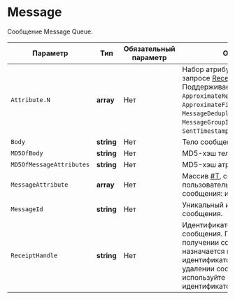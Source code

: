 # Message

Сообщение Message Queue.

Параметр | Тип | Обязательный параметр | Описание
----- | ----- | ----- | -----
`Attribute.N` | **array** | Нет | Набор атрибутов, указанных в запросе [ReceiveMessage](../message/ReceiveMessage.md). Поддерживаемые атрибуты: `ApproximateReceiveCount`, `ApproximateFirstReceiveTimestamp`, `MessageDeduplicationId`, `MessageGroupId`, `SenderId`, `SentTimestamp`, `SequenceNumber`.
`Body` | **string** | Нет | Тело сообщения.
`MD5OfBody` | **string** | Нет | MD5-хэш тела сообщения.
`MD5OfMessageAttributes` | **string** | Нет | MD5-хэш атрибутов сообщения.
`MessageAttribute` | **array** | Нет | Массив [#T](MessageAttributeValue.md), содержащий пользовательские атрибуты сообщения: имя, тип и значение.
`MessageId` | **string** | Нет | Уникальный идентификатор сообщения.
`ReceiptHandle` | **string** | Нет | Идентификатор получения сообщения. При каждом получении сообщения ему назначается новый идентификатор получения. При удалении сообщения используйте последний идентификатор получения.
